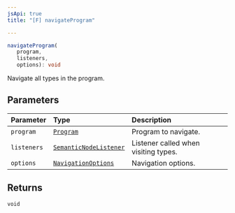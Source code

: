 ```yaml
---
jsApi: true
title: "[F] navigateProgram"

---
```

```ts
navigateProgram(
   program, 
   listeners, 
   options): void
```

Navigate all types in the program.

## Parameters

| Parameter | Type | Description |
| :------ | :------ | :------ |
| `program` | [`Program`](../interfaces/Program.md) | Program to navigate. |
| `listeners` | [`SemanticNodeListener`](../type-aliases/SemanticNodeListener.md) | Listener called when visiting types. |
| `options` | [`NavigationOptions`](../interfaces/NavigationOptions.md) | Navigation options. |

## Returns

`void`
